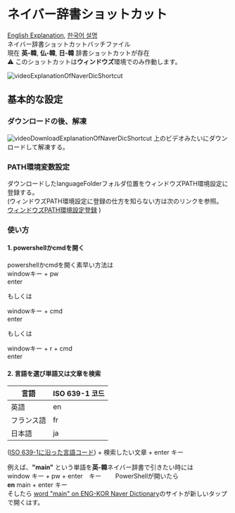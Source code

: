 # ネイバー辞書ショットカット
[English Explanation](README.md), [한국어 설명](README_KR.md)  
ネイバー辞書ショットカットバッチファイル  
現在 **英-韓**, **仏-韓**, **日-韓** 辞書ショットカットが存在  
:warning: このショットカットは**ウィンドウズ**環境でのみ作動します。

![videoExplanationOfNaverDicShortcut](https://user-images.githubusercontent.com/30021393/142984192-5542939a-b2dc-4e89-a804-cc16461f5714.gif)

## 基本的な設定
### ダウンロードの後、解凍
![videoDownloadExplanationOfNaverDicShortcut](https://user-images.githubusercontent.com/30021393/142986515-109949d7-1027-4e97-bf20-d3aa7f4498ce.gif)
上のビデオみたいにダウンロードして解凍する。

### PATH環境変数設定
ダウンロードしたlanguageFolderフォルダ位置をウィンドウズPATH環境設定に登録する。  
(ウィンドウズPATH環境設定に登録の仕方を知らない方は次のリンクを参照。
[ウィンドウズPATH環境設定登録](https://rootblog.tistory.com/206) )  

### 使い方
#### 1. powershellかcmdを開く
powershellかcmdを開く素早い方法は  
windowキー + pw  
enter  

もしくは  　

windowキー + cmd  
enter  

もしくは 　

windowキー + r + cmd  
enter

#### 2. 言語を選び単語又は文章を検索

| 言語 | ISO 639-1 코드 |
|---|---|
| 英語 | en |
| フランス語 | fr |
| 日本語 | ja |

([ISO 639-1に沿った言語コード](https://ko.wikipedia.org/wiki/ISO_639-1_%EC%BD%94%EB%93%9C_%EB%AA%A9%EB%A1%9D)) + 検索したい文章 + enter キー  

例えば、**"main"** という単語を**英-韓**ネイバー辞書で引きたい時には  
window キー + pw + enter　キー　　
PowerShellが開いたら  
**en** main + enter キー  
そしたら [word "main" on ENG-KOR Naver Dictionary](https://en.dict.naver.com/#/search?range=all&query=main)のサイトが新しいタップで開くはす。 
